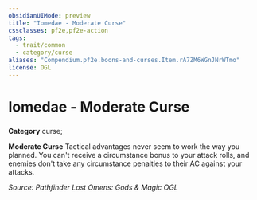 ```yaml
---
obsidianUIMode: preview
title: "Iomedae - Moderate Curse"
cssclasses: pf2e,pf2e-action
tags:
  - trait/common
  - category/curse
aliases: "Compendium.pf2e.boons-and-curses.Item.rA7ZM6WGnJNrWTmo"
license: OGL
---
```

# Iomedae - Moderate Curse

### 

**Category** curse; 




**Moderate Curse** Tactical advantages never seem to work the way you planned. You can't receive a circumstance bonus to your attack rolls, and enemies don't take any circumstance penalties to their AC against your attacks.

*Source: Pathfinder Lost Omens: Gods & Magic*
*OGL*